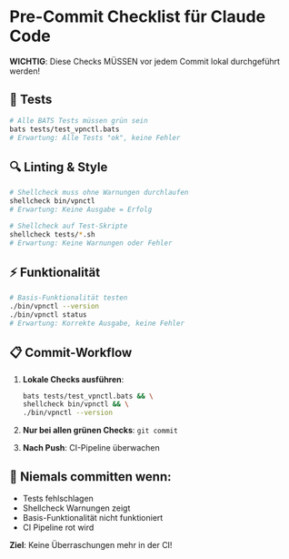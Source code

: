 # Pre-Commit Checklist für Claude Code

**WICHTIG**: Diese Checks MÜSSEN vor jedem Commit lokal durchgeführt werden!

## 🧪 Tests
```bash
# Alle BATS Tests müssen grün sein
bats tests/test_vpnctl.bats
# Erwartung: Alle Tests "ok", keine Fehler
```

## 🔍 Linting & Style
```bash
# Shellcheck muss ohne Warnungen durchlaufen
shellcheck bin/vpnctl
# Erwartung: Keine Ausgabe = Erfolg

# Shellcheck auf Test-Skripte
shellcheck tests/*.sh
# Erwartung: Keine Warnungen oder Fehler
```

## ⚡ Funktionalität
```bash
# Basis-Funktionalität testen
./bin/vpnctl --version
./bin/vpnctl status
# Erwartung: Korrekte Ausgabe, keine Fehler
```

## 📋 Commit-Workflow

1. **Lokale Checks ausführen**:
   ```bash
   bats tests/test_vpnctl.bats && \
   shellcheck bin/vpnctl && \
   ./bin/vpnctl --version
   ```

2. **Nur bei allen grünen Checks**: `git commit`

3. **Nach Push**: CI-Pipeline überwachen

## 🚫 Niemals committen wenn:
- Tests fehlschlagen
- Shellcheck Warnungen zeigt  
- Basis-Funktionalität nicht funktioniert
- CI Pipeline rot wird

**Ziel**: Keine Überraschungen mehr in der CI!